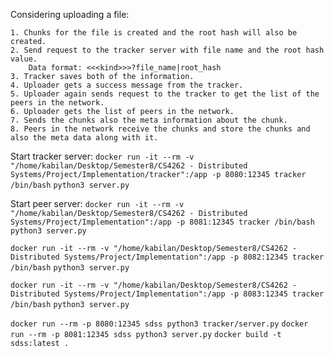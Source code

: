 Considering uploading a file:

    1. Chunks for the file is created and the root hash will also be created.
    2. Send request to the tracker server with file name and the root hash value.
        Data format: <<<kind>>>?file_name|root_hash
    3. Tracker saves both of the information.
    4. Uploader gets a success message from the tracker.
    5. Uploader again sends request to the tracker to get the list of the peers in the network.
    6. Uploader gets the list of peers in the network.
    7. Sends the chunks also the meta information about the chunk.
    8. Peers in the network receive the chunks and store the chunks and also the meta data along with it.

Start tracker server:
`docker run -it --rm -v "/home/kabilan/Desktop/Semester8/CS4262 - Distributed Systems/Project/Implementation/tracker":/app -p 8080:12345 tracker /bin/bash`
`python3 server.py`

Start peer server:
`docker run -it --rm -v "/home/kabilan/Desktop/Semester8/CS4262 - Distributed Systems/Project/Implementation":/app -p 8081:12345 tracker /bin/bash`
`python3 server.py`

`docker run -it --rm -v "/home/kabilan/Desktop/Semester8/CS4262 - Distributed Systems/Project/Implementation":/app -p 8082:12345 tracker /bin/bash`
`python3 server.py`

`docker run -it --rm -v "/home/kabilan/Desktop/Semester8/CS4262 - Distributed Systems/Project/Implementation":/app -p 8083:12345 tracker /bin/bash`
`python3 server.py`

`docker run --rm -p 8080:12345 sdss python3 tracker/server.py`
`docker run --rm -p 8081:12345 sdss python3 server.py`
`docker build -t sdss:latest .`
